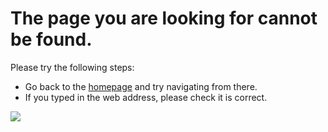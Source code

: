 # The page you are looking for cannot be found.

Please try the following steps:

- Go back to the [homepage](https://www.iras.gov.sg/home) and try navigating from there.
- If you typed in the web address, please check it is correct.

![](https://www.iras.gov.sg/images/default-source/illustrations-png/error-404.png?Status=Master&sfvrsn=be7f69d2_4)